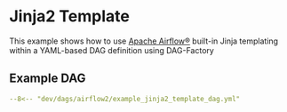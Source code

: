 # Jinja2 Template

This example shows how to use [Apache Airflow®](https://airflow.apache.org/) built-in Jinja templating within a YAML-based DAG definition using DAG-Factory

## Example DAG

```yaml
--8<-- "dev/dags/airflow2/example_jinja2_template_dag.yml"
```
